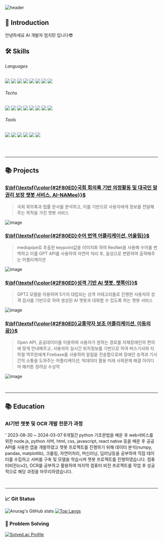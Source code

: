 ![header](https://capsule-render.vercel.app/api?type=waving&color=2F80ED&height=250&text=Jimin's%20Repo&fontColor=ffffff&fontAlignY=45&desc=AI%20Developer&descSize=15&descAlignY=25&descAlign=32)
## 👋 Introduction
안녕하세요 AI 개발자 엄지민 입니다😎


## 🛠 Skills
###### Languages
<img src="https://img.shields.io/badge/Python-3776AB?style=flat&logo=python&logoColor=white"/> <img src="https://img.shields.io/badge/Node.js-339933?style=flat&logo=nodedotjs&logoColor=white"/>
<img src="https://img.shields.io/badge/HTML5-E34F26?style=flat&logo=html5&logoColor=white"/>
<img src="https://img.shields.io/badge/CSS3-1572B6?style=flat&logo=css3&logoColor=white"/>
<img src="https://img.shields.io/badge/JavaScript-F7DF1E?style=flat&logo=javascript&logoColor=white"/>
<img src="https://img.shields.io/badge/C-A8B9CC?style=flat&logo=c&logoColor=white"/>
<img src="https://img.shields.io/badge/Csharp-512BD4?style=flat&logo=csharp&logoColor=white"/>
<img src="https://img.shields.io/badge/Linux-FCC624?style=flat&logo=linux&logoColor=white"/>

###### Techs
<img src="https://img.shields.io/badge/FastAPI-009688?style=flat&logo=fastapi&logoColor=white"/> <img src="https://img.shields.io/badge/OpenCV-5C3EE8?style=flat&logo=opencv&logoColor=white"/>
<img src="https://img.shields.io/badge/PyTorch-EE4C2C?style=flat&logo=pytorch&logoColor=white"/>
<img src="https://img.shields.io/badge/Firebase-FFCA28?style=flat&logo=firebase&logoColor=white"/>
<img src="https://img.shields.io/badge/Amazon AWS-232F3E?style=flat&logo=amazonaws&logoColor=white"/>
<img src="https://img.shields.io/badge/CloudType-A8B9CC?style=flat&logo=&logoColor=white"/>
<img src="https://img.shields.io/badge/MongoDB-47A248?style=flat&logo=mongodb&logoColor=white"/>
<img src="https://img.shields.io/badge/MySQL-4479A1?style=flat&logo=mysql&logoColor=white"/>

###### Tools
<img src="https://img.shields.io/badge/GitHub-181717?style=flat&logo=github&logoColor=white"/> <img src="https://img.shields.io/badge/Slack-4A154B?style=flat&logo=slack&logoColor=white"/>
<img src="https://img.shields.io/badge/Notion-000000?style=flat&logo=notion&logoColor=white"/>
<img src="https://img.shields.io/badge/VS Code-007ACC?style=flat&logo=visualstudiocode&logoColor=white"/>
<img src="https://img.shields.io/badge/Unity-FFFFFF?style=flat&logo=unity&logoColor=white"/>
<img src="https://img.shields.io/badge/Blender-E87D0D?style=flat&logo=blender&logoColor=white"/>

<br>
<br>
<hr>

## 📚 Projects
[<h3>$\bf{\textsf{\color{#2F80ED}국회 회의록 기반 의정활동 및 대국민 알권리 보장 챗봇 서비스, AI-NAMee}}$</h3>](https://github.com/eomjimin/AI_Namee)

> 국회 회의록과 법률 문서를 분석하고, 이를 기반으로 사용자에게 정보를 전달해 주는 목적을 가진 챗봇 서비스

![image](https://github.com/user-attachments/assets/9308bdbf-79b0-4491-8660-802607cdc5ab)


[<h3>$\bf{\textsf{\color{#2F80ED}수어 번역 어플리케이션, 어울림}}$</h3>](https://github.com/eomjimin/Eoullim.git)

> mediapipe로 추출한 keypoint값을 이미지화 하여 ResNet을 사용해 수어를 번역하고 이를 GPT API를 사용하여 자연어 처리 후, 음성으로 변환하여 출력해주는 어플리케이션

![image](https://github.com/eomjimin/eomjimin/assets/68543910/45f72f42-254d-4c4b-bad1-4ec5b546930b)


[<h3>$\bf{\textsf{\color{#2F80ED}성격 기반 AI 챗봇, 챗쪽이}}$</h3>](https://github.com/eomjimin/Chatjjock.git)

> GPT2 모델을 이용하여 5가지 대립되는 성격 카테고리들로 진행한 사용자의 성격 검사를 기반으로 하여 생성된 AI 챗봇과 대화할 수 있도록 하는 챗봇 서비스

![image](https://github.com/eomjimin/eomjimin/assets/68543910/4f18a2dc-8758-473c-a439-713f3e471d4d)


[<h3>$\bf{\textsf{\color{#2F80ED}교통약자 보조 어플리케이션, 이동의 꿈}}$</h3>](https://github.com/eomjimin/DDProject.git)

> Open API, 공공데이터를 이용하여 사용자가 원하는 경로를 지체장애인의 편의에 맞게 안내해주고, 사용자의 실시간 위치정보를 기반으로 하여 버스기사와 지하철 역무원에게 Firebase를 사용하여 알림을 전송함으로써 장애인 승객과 기사 간의 소통을 도와주는 어플리케이션, 빅데이터 활용 미래 사회문제 해결 아이디어 해커톤 장려상 수상작

![image](https://github.com/eomjimin/eomjimin/assets/68543910/6341167b-34ae-4165-a877-3ce33164ea28)

<br>

<hr>

## 📚 Education
### AI기반 챗봇 및 OCR 개발 전문가 과정
' 2023-08-30 ~ 2024-03-07 6개월간 python 기초문법을 배운 후 web서비스를 위한 node.js, python 서버, html, css, javascript, react native 등을 배운 후 공공API를 사용한 앱을 개발하였고 챗봇 프로젝트를 진행하기 위해 데이터 분석(numpy, pandas, matplotlib), 크롤링, 자연어처리, 머신러닝, 딥러닝등을 공부하여 직접 데이터를 수집하고 서버를 구축 및 모델을 학습시켜 챗봇 프로젝트를 진행하였습니다. 컴퓨터비전(cv2), OCR를 공부하고 활용하여 마지막 컴퓨터 비전 프로젝트를 작업 후 성공적으로 해당 과정을 마무리하였습니다.

<br>

<hr>

 ### 📈 Git Status
 
![Anurag's GitHub stats](https://github-readme-stats.vercel.app/api?username=eomjimin&show_icons=true)
[![Top Langs](https://github-readme-stats.vercel.app/api/top-langs/?username=eomjimin&layout=compact)](https://github.com/eomjimin/github-readme-stats)

### 💪 Problem Solving
[![Solved.ac Profile](http://mazassumnida.wtf/api/generate_badge?boj=jimini0920)](https://solved.ac/eomjimin})


<!--
**eomjimin/eomjimin** is a ✨ _special_ ✨ repository because its `README.md` (this file) appears on your GitHub profile.

Here are some ideas to get you started:

- 🔭 I’m currently working on ...
- 🌱 I’m currently learning ...
- 👯 I’m looking to collaborate on ...
- 🤔 I’m looking for help with ...
- 💬 Ask me about ...
- 📫 How to reach me: ...
- 😄 Pronouns: ...
- ⚡ Fun fact: ...
-->
